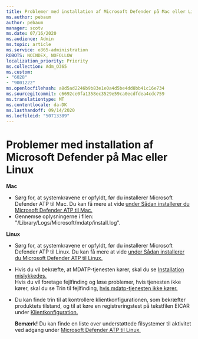 ```yaml
---
title: Problemer med installation af Microsoft Defender på Mac eller Linux
ms.author: pebaum
author: pebaum
manager: scotv
ms.date: 07/16/2020
ms.audience: Admin
ms.topic: article
ms.service: o365-administration
ROBOTS: NOINDEX, NOFOLLOW
localization_priority: Priority
ms.collection: Adm_O365
ms.custom:
- "6028"
- "9001222"
ms.openlocfilehash: a8d5ad2246b9b83e1e0a4d5be4dd8bb41c16e734
ms.sourcegitcommit: c6692ce0fa1358ec3529e59ca0ecdfdea4cdc759
ms.translationtype: MT
ms.contentlocale: da-DK
ms.lasthandoff: 09/14/2020
ms.locfileid: "50713389"
---
```

# <a name="issues-installing-microsoft-defender-on-mac-or-linux"></a>Problemer med installation af Microsoft Defender på Mac eller Linux

**Mac**

- Sørg for, at systemkravene er opfyldt, før du installerer Microsoft Defender ATP til Mac. Du kan få mere at vide [under Sådan installerer du Microsoft Defender ATP til Mac.](https://docs.microsoft.com/windows/security/threat-protection/microsoft-defender-atp/microsoft-defender-atp-mac#how-to-install-microsoft-defender-atp-for-mac)  
- Gennemse oplysningerne i filen: "/Library/Logs/Microsoft/mdatp/install.log".

**Linux**

- Sørg for, at systemkravene er opfyldt, før du installerer Microsoft Defender ATP til Linux. Du kan få mere at vide [under Sådan installerer du Microsoft Defender ATP til Linux.](https://docs.microsoft.com/windows/security/threat-protection/microsoft-defender-atp/microsoft-defender-atp-linux#system-requirements) 
- Hvis du vil bekræfte, at MDATP-tjenesten kører, skal du se [Installation mislykkedes.](https://docs.microsoft.com/windows/security/threat-protection/microsoft-defender-atp/linux-support-install#installation-failed)  
    Hvis du vil foretage fejlfinding og løse problemer, hvis tjenesten ikke kører, skal du se Trin til fejlfinding, [hvis mdatp-tjenesten ikke kører.](https://docs.microsoft.com/windows/security/threat-protection/microsoft-defender-atp/linux-support-install#steps-to-troubleshoot-if-mdatp-service-isnt-running)
- Du kan finde trin til at kontrollere klientkonfigurationen, som bekræfter produktets tilstand, og til at køre en registreringstest på tekstfilen EICAR under [Klientkonfiguration.](https://docs.microsoft.com/windows/security/threat-protection/microsoft-defender-atp/linux-install-manually#client-configuration)  

    **Bemærk!** Du kan finde en liste over understøttede filsystemer til aktivitet ved adgang under [Microsoft Defender ATP til Linux.](https://docs.microsoft.com/windows/security/threat-protection/microsoft-defender-atp/microsoft-defender-atp-linux#system-requirements)